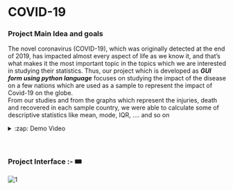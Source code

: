 # COVID-19

### Project Main Idea and goals

The novel coronavirus (COVID-19), which was originally detected at the end of 2019, has impacted almost every aspect of life as we know it, and that’s what makes it the most important topic in the topics which we are interested in studying their statistics. Thus, our project which is developed as ***GUI form using python language*** focuses on studying the impact of the disease on a few nations which are used as a sample to represent the impact of Covid-19 on the globe.
<br>
From our studies and from the graphs which represent the injuries, death and recovered in each sample country, we were able to calculate some of descriptive statistics like mean, mode, IQR, .... and so on
<br>
<details>
  <summary>:zap: Demo Video</summary>
  https://youtu.be/9NH0SvmiDtw
</details>
<br><br>


### Project Interface :- 🎟️
![1](https://user-images.githubusercontent.com/88390970/147803170-48c71016-a5e1-458c-ad28-1167e4f7d7e8.jpg)
